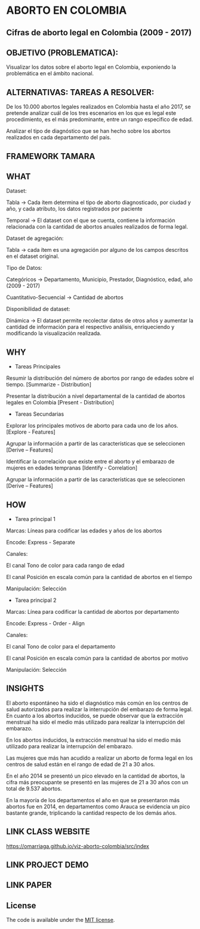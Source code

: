 # ABORTO EN COLOMBIA 

## Cifras de aborto legal en Colombia (2009 - 2017) 

 

## OBJETIVO (PROBLEMATICA): 

Visualizar los datos sobre el aborto legal en Colombia, exponiendo la problemática en el ámbito nacional. 


## ALTERNATIVAS: TAREAS A RESOLVER: 

De los 10.000 abortos legales realizados en Colombia hasta el año 2017, se pretende analizar cuál de los tres escenarios en los que es legal este procedimiento, es el más predominante, entre un rango especifico de edad. 

Analizar el tipo de diagnóstico que se han hecho sobre los abortos realizados en cada departamento del país. 

## FRAMEWORK TAMARA 

## WHAT 

Dataset:  

Tabla -> Cada ítem determina el tipo de aborto diagnosticado, por ciudad y año, y cada atributo, los datos registrados por paciente 

Temporal -> El dataset con el que se cuenta, contiene la información relacionada con la cantidad de abortos anuales realizados de forma legal. 


Dataset de agregación: 

Tabla -> cada ítem es una agregación por alguno de los campos descritos en el dataset original. 


Tipo de Datos: 

Categóricos -> Departamento, Municipio, Prestador, Diagnóstico, edad, año (2009 - 2017) 

Cuantitativo-Secuencial -> Cantidad de abortos 

 
Disponibilidad de dataset: 

Dinámica -> El dataset permite recolectar datos de otros años y aumentar la cantidad de información para el respectivo análisis, enriqueciendo y modificando la visualización realizada. 

## WHY 

- Tareas Principales  

Resumir la distribución del número de abortos por rango de edades sobre el tiempo. [Summarize - Distribution] 

Presentar la distribución a nivel departamental de la cantidad de abortos legales en Colombia [Present - Distribution] 

- Tareas Secundarias  

Explorar los principales motivos de aborto para cada uno de los años. [Explore - Features] 

Agrupar la información a partir de las características que se seleccionen [Derive – Features] 

Identificar la correlación que existe entre el aborto y el embarazo de mujeres en edades tempranas [Identify - Correlation] 

Agrupar la información a partir de las características que se seleccionen [Derive – Features] 

 
## HOW 

- Tarea principal 1 

Marcas: Líneas para codificar las edades y años de los abortos 

Encode: Express - Separate 

Canales: 

El canal Tono de color para cada rango de edad 

El canal Posición en escala común para la cantidad de abortos en el tiempo 

Manipulación: Selección 

 
- Tarea principal 2 

Marcas: Línea para codificar la cantidad de abortos por departamento 

Encode: Express - Order - Align 

Canales: 

El canal Tono de color para el departamento 

El canal Posición en escala común para la cantidad de abortos por motivo 

Manipulación: Selección 

 
## INSIGHTS 

El aborto espontáneo ha sido el diagnóstico más común en los centros de salud autorizados para realizar la interrupción del embarazo de forma legal. En cuanto a los abortos inducidos, se puede observar que la extracción menstrual ha sido el medio más utilizado para realizar la interrupción del embarazo. 

En los abortos inducidos, la extracción menstrual ha sido el medio más utilizado para realizar la interrupción del embarazo. 

Las mujeres que más han acudido a realizar un aborto de forma legal en los centros de salud están en el rango de edad de 21 a 30 años. 

En el año 2014 se presentó un pico elevado en la cantidad de abortos, la cifra más preocupante se presentó en las mujeres de 21 a 30 años con un total de 9.537 abortos. 

En la mayoría de los departamentos el año en que se presentaron más abortos fue en 2014, en departamentos como Arauca se evidencia un pico bastante grande, triplicando la cantidad respecto de los demás años. 

## LINK CLASS WEBSITE 
https://omarriaga.github.io/viz-aborto-colombia/src/index

## LINK PROJECT DEMO 

## LINK PAPER 

## License

The code is available under the [MIT license](LICENSE.txt).
